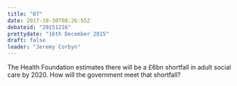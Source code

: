 ```yaml
---
title: "07"
date: 2017-10-30T08:26:55Z
debateid: "20151216"
prettydate: "16th December 2015"
draft: false
leader: "Jeremy Corbyn"
---
```


The Health Foundation estimates there will be a £6bn shortfall in adult social care by 2020. How will the government meet that shortfall?